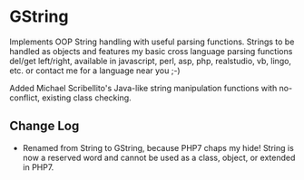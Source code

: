 # GString

Implements OOP String handling with useful parsing functions. Strings to be handled as objects and features my basic cross language parsing functions del/get left/right, available in javascript, perl, asp, php, realstudio, vb, lingo, etc. or contact me for a language near you ;-)

Added Michael Scribellito's Java-like string manipulation functions with no-conflict, existing class checking.

## Change Log
* Renamed from String to GString, because PHP7 chaps my hide! String is now a reserved word and cannot be used as a class, object, or extended in PHP7.

